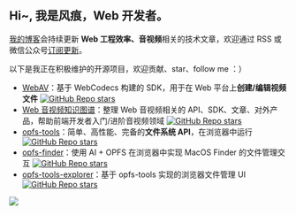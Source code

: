 ## Hi~, 我是风痕，Web 开发者。

[我的博客](https://hughfenghen.github.io/)会持续更新 **Web 工程效率、音视频**相关的技术文章，欢迎通过 RSS 或微信公众号[订阅更新](https://hughfenghen.github.io/subscribe.html)。

以下是我正在积极维护的开源项目，欢迎贡献、star、follow me ：）

- [WebAV](https://github.com/WebAV-Tech/WebAV/)：基于 WebCodecs 构建的 SDK，用于在 Web 平台上**创建/编辑视频文件** [![GitHub Repo stars](https://img.shields.io/github/stars/WebAV-Tech/WebAV)](https://github.com/WebAV-Tech/WebAV/)
- [Web 音视频知识图谱](https://github.com/hughfenghen/WebAV-KnowledgeGraph)：整理 Web 音视频相关的 API、SDK、文章、对外产品，帮助前端开发者入门/进阶音视频领域 [![GitHub Repo stars](https://img.shields.io/github/stars/hughfenghen/WebAV-KnowledgeGraph)](https://github.com/hughfenghen/WebAV-KnowledgeGraph)
- [opfs-tools](https://github.com/hughfenghen/opfs-tools/)：简单、高性能、完备的**文件系统 API**，在浏览器中运行 [![GitHub Repo stars](https://img.shields.io/github/stars/hughfenghen/opfs-tools)](https://github.com/hughfenghen/opfs-tools/)
- [opfs-finder](https://github.com/hughfenghen/opfs-finder)：使用 AI + OPFS 在浏览器中实现 MacOS Finder 的文件管理交互 [![GitHub Repo stars](https://img.shields.io/github/stars/hughfenghen/opfs-finder)](https://github.com/hughfenghen/opfs-finder)
- [opfs-tools-explorer](https://github.com/hughfenghen/opfs-tools-explorer)：基于 opfs-tools 实现的浏览器文件管理 UI [![GitHub Repo stars](https://img.shields.io/github/stars/hughfenghen/opfs-tools-explorer)](https://github.com/hughfenghen/opfs-tools-explorer)

![](https://github-readme-stats.vercel.app/api?username=hughfenghen&theme=dark&show_icons=true)
